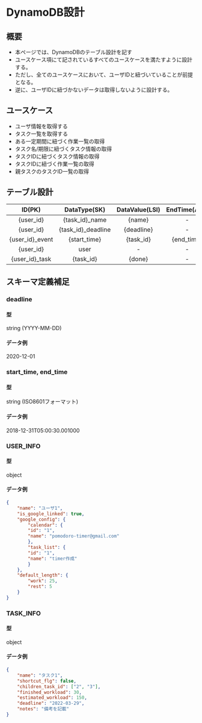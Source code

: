 # DynamoDB設計
## 概要
- 本ページでは、DynamoDBのテーブル設計を記す
- ユースケース項にて記されているすべてのユースケースを満たすように設計する。
- ただし、全てのユースケースにおいて、ユーザIDと紐づいていることが前提となる。
- 逆に、ユーザIDに紐づかないデータは取得しないように設計する。

## ユースケース
- ユーザ情報を取得する
- タスク一覧を取得する
- ある一定期間に紐づく作業一覧の取得
- タスク名/期限に紐づくタスク情報の取得
- タスクIDに紐づくタスク情報の取得
- タスクIDに紐づく作業一覧の取得
- 親タスクのタスクID一覧の取得

## テーブル設計
| ID(PK) | DataType(SK) | DataValue(LSI) | EndTime(Attr) | UserInfo | TaskInfo |
| :---: | :---: | :---: | :---: | :---: | :---: |
| {user_id} | {task_id}_name | {name} | - | - | - |
| {user_id} | {task_id}_deadline | {deadline} | - | - | - |
| {user_id}_event | {start_time} | {task_id} | {end_time} | - | - |
| {user_id} | user | - | - | {USER_INFO} | - |
| {user_id}_task | {task_id} | {done} | - | - | {TASK_INFO} |

## スキーマ定義補足
### deadline
#### 型
string (YYYY-MM-DD)
#### データ例
2020-12-01
### start_time, end_time
#### 型
string (ISO8601フォーマット)
#### データ例
2018-12-31T05:00:30.001000
### USER_INFO
#### 型
object
#### データ例
```json
{
    "name": "ユーザ1",
    "is_google_linked": true,
    "google_config": {
        "calendar": {
        "id": "1",
        "name": "pomodoro-timer@gmail.com"
        },
        "task_list": {
        "id": "1",
        "name": "timer作成"
        }
    },
    "default_length": {
        "work": 25,
        "rest": 5
    }
}
```
### TASK_INFO
#### 型
object
#### データ例
```json
{
    "name": "タスク1",
    "shortcut_flg": false,
    "children_task_id": ["2", "3"],
    "finished_workload": 30,
    "estimated_workload": 150,
    "deadline": "2022-03-29",
    "notes": "備考を記載"
}
```